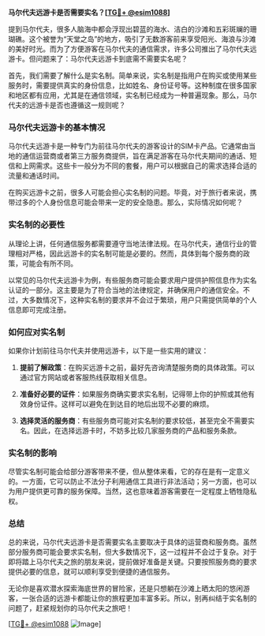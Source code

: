 **马尔代夫远游卡是否需要实名？[[TG💪+ @esim1088](https://t.me/s/esim1088)]**

提到马尔代夫，很多人脑海中都会浮现出碧蓝的海水、洁白的沙滩和五彩斑斓的珊瑚礁。这个被誉为“天堂之岛”的地方，吸引了无数游客前来享受阳光、海浪与沙滩的美好时光。而为了方便游客在马尔代夫的通信需求，许多公司推出了马尔代夫远游卡。但问题来了：马尔代夫远游卡到底需不需要实名呢？

首先，我们需要了解什么是实名制。简单来说，实名制是指用户在购买或使用某些服务时，需要提供真实的身份信息，比如姓名、身份证号等。这种制度在很多国家和地区都有应用，尤其是在通信领域，实名制已经成为一种普遍现象。那么，马尔代夫的远游卡是否也遵循这一规则呢？

### 马尔代夫远游卡的基本情况

马尔代夫远游卡是一种专门为前往马尔代夫的游客设计的SIM卡产品。它通常由当地的通信运营商或者第三方服务商提供，旨在满足游客在马尔代夫期间的通话、短信和上网需求。这些卡一般分为不同的套餐，用户可以根据自己的需求选择合适的流量和通话时间。

在购买远游卡之前，很多人可能会担心实名制的问题。毕竟，对于旅行者来说，携带过多的个人身份信息可能会带来一定的安全隐患。那么，实际情况如何呢？

### 实名制的必要性

从理论上讲，任何通信服务都需要遵守当地法律法规。在马尔代夫，通信行业的管理相对严格，因此远游卡的实名制可能是必要的。然而，具体到每个服务商的政策，可能会有所不同。

以常见的马尔代夫远游卡为例，有些服务商可能会要求用户提供护照信息作为实名认证的一部分。这主要是为了符合当地的法律规定，并确保用户的通信安全。不过，大多数情况下，这种实名制的要求并不会过于繁琐，用户只需提供简单的个人信息即可完成注册。

### 如何应对实名制

如果你计划前往马尔代夫并使用远游卡，以下是一些实用的建议：

1. **提前了解政策**：在购买远游卡之前，最好先咨询清楚服务商的具体政策。可以通过官方网站或者客服热线获取相关信息。
   
2. **准备好必要的证件**：如果服务商确实要求实名制，记得带上你的护照或其他有效身份证件。这样可以避免在到达目的地后出现不必要的麻烦。

3. **选择灵活的服务商**：有些服务商可能对实名制的要求较低，甚至完全不需要实名。因此，在选择远游卡时，不妨多比较几家服务商的产品和服务条款。

### 实名制的影响

尽管实名制可能会给部分游客带来不便，但从整体来看，它的存在是有一定意义的。一方面，它可以防止不法分子利用通信工具进行非法活动；另一方面，也可以为用户提供更可靠的服务保障。当然，这也意味着游客需要在一定程度上牺牲隐私权。

### 总结

总的来说，马尔代夫远游卡是否需要实名主要取决于具体的运营商和服务商。虽然部分服务商可能会要求实名制，但大多数情况下，这一过程并不会过于复杂。对于即将踏上马尔代夫之旅的朋友来说，提前做好准备是关键。只要按照服务商的要求提供必要的信息，就可以顺利享受到便捷的通信服务。

无论你是喜欢潜水探索海底世界的冒险家，还是只想躺在沙滩上晒太阳的悠闲游客，一张合适的远游卡都能让你的旅程更加丰富多彩。所以，别再纠结于实名制的问题了，赶紧规划你的马尔代夫之旅吧！

[[TG💪+ @esim1088](https://t.me/s/esim1088) ![Image](https://i.postimg.cc/4NQfJmqS/Snipaste-2025-05-13-00-14-12.png)]